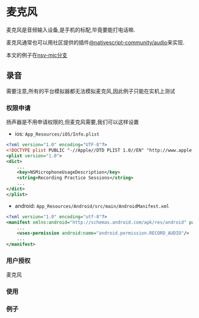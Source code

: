 # 麦克风

麦克风是音频输入设备,是手机的标配,毕竟要能打电话嘛.

麦克风通常也可以用社区提供的插件[@nativescript-community/audio](https://github.com/nativescript-community/audio)来实现.

本文的例子在[nsv-mic分支](https://github.com/hsz1273327/TutorialForFront-EndWeb/tree/nsv-mic)

## 录音

需要注意,所有的平台模拟器都无法模拟麦克风,因此例子只能在实机上测试

### 权限申请

扬声器是不用申请权限的,但麦克风需要,我们可以这样设置

+ ios: `App_Resources/iOS/Info.plist`

```xml
<?xml version="1.0" encoding="UTF-8"?>
<!DOCTYPE plist PUBLIC "-//Apple//DTD PLIST 1.0//EN" "http://www.apple.com/DTDs/PropertyList-1.0.dtd">
<plist version="1.0">
<dict>
    ...
    <key>NSMicrophoneUsageDescription</key>
    <string>Recording Practice Sessions</string>
    ...
</dict>
</plist>
```

+ android: `App_Resources/Android/src/main/AndroidManifest.xml`

```xml
<?xml version="1.0" encoding="utf-8"?>
<manifest xmlns:android="http://schemas.android.com/apk/res/android" package="__PACKAGE__">
    ...
    <uses-permission android:name="android.permission.RECORD_AUDIO"/>
    ...
</manifest>
```

### 用户授权

麦克风

### 使用


### 例子
